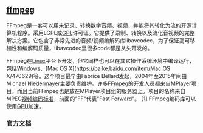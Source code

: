 ## [ffmpeg](https://baike.baidu.com/item/ffmpeg/2665727?fr=aladdin)

FFmpeg是一套可以用来记录、转换数字音频、视频，并能将其转化为流的开源计算机程序。采用LGPL或[GPL](https://baike.baidu.com/item/GPL/2357903)许可证。它提供了录制、转换以及流化音视频的完整解决方案。它包含了非常先进的音频/视频编解码库libavcodec，为了保证高可移植性和编解码质量，libavcodec里很多code都是从头开发的。

FFmpeg在[Linux](https://baike.baidu.com/item/Linux/27050)平台下开发，但它同样也可以在其它操作系统环境中编译运行，包括[Windows](https://baike.baidu.com/item/Windows/165458)、[Mac OS X](https://baike.baidu.com/item/Mac OS X/470629)等。这个项目最早由Fabrice Bellard发起，2004年至2015年间由Michael Niedermayer主要负责维护。许多FFmpeg的开发人员都来自[MPlayer](https://baike.baidu.com/item/MPlayer/3086899)项目，而且当前FFmpeg也是放在MPlayer项目组的服务器上。项目的名称来自MPEG[视频编码标准](https://baike.baidu.com/item/视频编码标准/3201394)，前面的"FF"代表"Fast Forward"。 [1] FFmpeg编码库可以使用[GPU](https://baike.baidu.com/item/GPU/105524)加速。

### [官方文档](https://ffmpeg.org/download.html)

